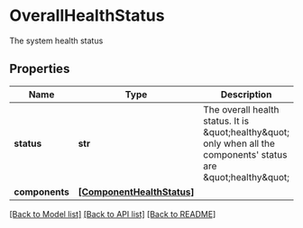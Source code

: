 # OverallHealthStatus

The system health status

## Properties
Name | Type | Description | Notes
------------ | ------------- | ------------- | -------------
**status** | **str** | The overall health status. It is \&quot;healthy\&quot; only when all the components&#39; status are \&quot;healthy\&quot; | [optional] 
**components** | [**[ComponentHealthStatus]**](ComponentHealthStatus.md) |  | [optional] 

[[Back to Model list]](../README.md#documentation-for-models) [[Back to API list]](../README.md#documentation-for-api-endpoints) [[Back to README]](../README.md)


